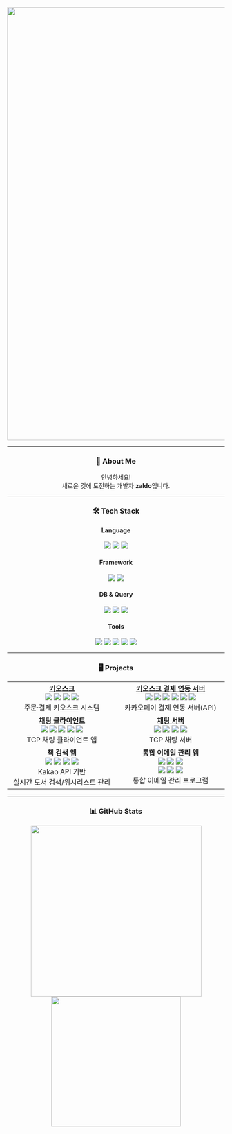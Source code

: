 <div align="center">

<img src="https://capsule-render.vercel.app/api?type=waving&color=gradient&height=160&section=header&text=Zaldo's%20GitHub&fontSize=30&fontAlignY=35" width="1000"/>

---

### 👋 About Me

안녕하세요!  
새로운 것에 도전하는 개발자 **zaldo**입니다.

---

### 🛠️ Tech Stack

#### Language
<img src="https://img.shields.io/badge/C%23-239120?style=flat-square&logo=c-sharp&logoColor=white"/>
<img src="https://img.shields.io/badge/C++-00599C?style=flat-square&logo=cplusplus&logoColor=white"/>
<img src="https://img.shields.io/badge/Java-007396?style=flat-square&logo=java&logoColor=white"/>

#### Framework
<img src="https://img.shields.io/badge/.NET-512BD4?style=flat-square&logo=dotnet&logoColor=white"/>
<img src="https://img.shields.io/badge/Spring-6DB33F?style=flat-square&logo=spring&logoColor=white"/>

#### DB & Query
<img src="https://img.shields.io/badge/SQLite-003B57?style=flat-square&logo=sqlite&logoColor=white"/>
<img src="https://img.shields.io/badge/MySQL-4479A1?style=flat-square&logo=mysql&logoColor=white"/>
<img src="https://img.shields.io/badge/MSSQL-CC2927?style=flat-square&logo=microsoftsqlserver&logoColor=white"/>

#### Tools
<img src="https://img.shields.io/badge/Visual%20Studio-5C2D91?style=flat-square&logo=visualstudio&logoColor=white"/>
<img src="https://img.shields.io/badge/IntelliJ%20IDEA-000000?style=flat-square&logo=intellijidea&logoColor=white"/>
<img src="https://img.shields.io/badge/Eclipse-2C2255?style=flat-square&logo=eclipseide&logoColor=white"/>
<img src="https://img.shields.io/badge/Git-F05032?style=flat-square&logo=git&logoColor=white"/>
<img src="https://img.shields.io/badge/GitHub-181717?style=flat-square&logo=github&logoColor=white"/>


---
<div align="center">

### 🖥️ Projects

<table>
  <tr>
    <td align="center" width="290" valign="top">
      <a href="https://github.com/zaldo232/kioskApp"><b>키오스크</b></a><br>
      <img src="https://img.shields.io/badge/WPF-0078D7?style=flat-square&logo=windows&logoColor=white"/>
      <img src="https://img.shields.io/badge/.NET8-512BD4?style=flat-square&logo=dotnet&logoColor=white"/>
      <img src="https://img.shields.io/badge/MVVM-0052CC?style=flat-square"/>
      <img src="https://img.shields.io/badge/SQLite-003B57?style=flat-square&logo=sqlite&logoColor=white"/>
      <br>주문·결제 키오스크 시스템
    </td>
    <td align="center" width="290" valign="top">
      <a href="https://github.com/zaldo232/KioskPayApiServer"><b>키오스크 결제 연동 서버</b></a><br>
      <img src="https://img.shields.io/badge/.NET8-512BD4?style=flat-square&logo=dotnet&logoColor=white"/>
      <img src="https://img.shields.io/badge/REST%20API-00C7AE?style=flat-square"/>
      <img src="https://img.shields.io/badge/Minimal%20API-009688?style=flat-square"/>
      <img src="https://img.shields.io/badge/SQLite-003B57?style=flat-square&logo=sqlite&logoColor=white"/>
      <img src="https://img.shields.io/badge/KakaoPay-FFEB00?style=flat-square"/>
      <img src="https://img.shields.io/badge/Server-546E7A?style=flat-square"/>
      <br>카카오페이 결제 연동 서버(API)
    </td>
  </tr>
  <tr>
    <td align="center" width="290" valign="top">
      <a href="https://github.com/zaldo232/TcpChatClient"><b>채팅 클라이언트</b></a><br>
      <img src="https://img.shields.io/badge/WPF-0078D7?style=flat-square&logo=windows&logoColor=white"/>
      <img src="https://img.shields.io/badge/.NET8-512BD4?style=flat-square&logo=dotnet&logoColor=white"/>
      <img src="https://img.shields.io/badge/MVVM-0052CC?style=flat-square"/>
      <img src="https://img.shields.io/badge/TCP-228B22?style=flat-square"/>
      <img src="https://img.shields.io/badge/Socket-2962FF?style=flat-square"/>
      <br>TCP 채팅 클라이언트 앱
    </td>
    <td align="center" width="290" valign="top">
      <a href="https://github.com/zaldo232/TcpChatServer"><b>채팅 서버</b></a><br>
      <img src="https://img.shields.io/badge/.NET8-512BD4?style=flat-square&logo=dotnet&logoColor=white"/>
      <img src="https://img.shields.io/badge/TCP-228B22?style=flat-square"/>
      <img src="https://img.shields.io/badge/Socket-2962FF?style=flat-square"/>
      <img src="https://img.shields.io/badge/Server-546E7A?style=flat-square"/>
      <br>TCP 채팅 서버
    </td>
  </tr>
  <tr>
    <td align="center" width="290" valign="top">
      <a href="https://github.com/zaldo232/booksearchApp"><b>책 검색 앱</b></a><br>
      <img src="https://img.shields.io/badge/WPF-0078D7?style=flat-square&logo=windows&logoColor=white"/>
      <img src="https://img.shields.io/badge/.NET8-512BD4?style=flat-square&logo=dotnet&logoColor=white"/>
      <img src="https://img.shields.io/badge/MVVM-0052CC?style=flat-square"/>
      <img src="https://img.shields.io/badge/KakaoAPI-FFCD00?style=flat-square"/>
      <br>Kakao API 기반<br>실시간 도서 검색/위시리스트 관리
    </td>
    <td align="center" width="290" valign="top">
      <a href="https://github.com/zaldo232/UnifiedEmail"><b>통합 이메일 관리 앱</b></a><br>
      <img src="https://img.shields.io/badge/WPF-0078D7?style=flat-square&logo=windows&logoColor=white"/>
      <img src="https://img.shields.io/badge/.NET8-512BD4?style=flat-square&logo=dotnet&logoColor=white"/>
      <img src="https://img.shields.io/badge/MVVM-0052CC?style=flat-square"/>
      <br>
      <img src="https://img.shields.io/badge/SMTP-FF9800?style=flat-square"/>
      <img src="https://img.shields.io/badge/IMAP-1976D2?style=flat-square"/>
      <img src="https://img.shields.io/badge/POP3-388E3C?style=flat-square"/>
      <br>통합 이메일 관리 프로그램
    </td>
  </tr>
</table>

</div>



---

### 📊 GitHub Stats

<img src="https://github-readme-stats.vercel.app/api?username=zaldo232&show_icons=true&theme=radical" width="395"/>
<img src="https://github-readme-stats.vercel.app/api/top-langs/?username=zaldo232&layout=compact&theme=radical" width="300"/>

</div>
